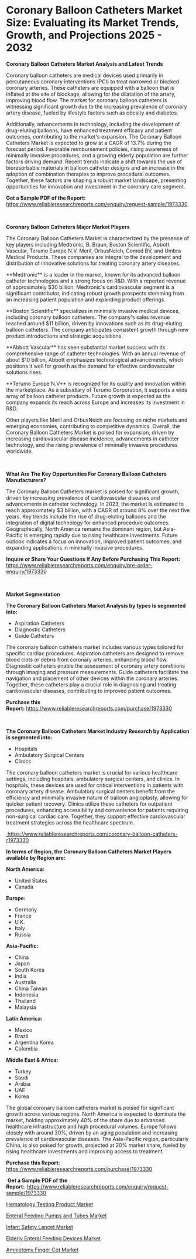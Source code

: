 <p><h1>Coronary Balloon Catheters Market Size: Evaluating its Market Trends, Growth, and Projections 2025 - 2032</h1></p><p><strong>Coronary Balloon Catheters Market Analysis and Latest Trends</strong></p>
<p><p>Coronary balloon catheters are medical devices used primarily in percutaneous coronary interventions (PCI) to treat narrowed or blocked coronary arteries. These catheters are equipped with a balloon that is inflated at the site of blockage, allowing for the dilatation of the artery, improving blood flow. The market for coronary balloon catheters is witnessing significant growth due to the increasing prevalence of coronary artery disease, fueled by lifestyle factors such as obesity and diabetes.</p><p>Additionally, advancements in technology, including the development of drug-eluting balloons, have enhanced treatment efficacy and patient outcomes, contributing to the market's expansion. The Coronary Balloon Catheters Market is expected to grow at a CAGR of 13.7% during the forecast period. Favorable reimbursement policies, rising awareness of minimally invasive procedures, and a growing elderly population are further factors driving demand. Recent trends indicate a shift towards the use of bioresorbable materials in balloon catheter designs and an increase in the adoption of combination therapies to improve procedural outcomes. Together, these factors are shaping a robust market landscape, presenting opportunities for innovation and investment in the coronary care segment.</p></p>
<p><strong>Get a Sample PDF of the Report:&nbsp;</strong> <a href="https://www.reliableresearchreports.com/enquiry/request-sample/1973330?utm_campaign=13&utm_medium=2&utm_source=Github&utm_content=ia&utm_term=05032025&utm_id=coronary-balloon-catheters">https://www.reliableresearchreports.com/enquiry/request-sample/1973330</a></p>
<p>&nbsp;</p>
<p><strong>Coronary Balloon Catheters Major Market Players</strong></p>
<p><p>The Coronary Balloon Catheters Market is characterized by the presence of key players including Medtronic, B. Braun, Boston Scientific, Abbott Vascular, Terumo Europe N.V, Meril, OrbusNeich, Comed BV, and Umbra Medical Products. These companies are integral to the development and distribution of innovative solutions for treating coronary artery diseases.</p><p>**Medtronic** is a leader in the market, known for its advanced balloon catheter technologies and a strong focus on R&D. With a reported revenue of approximately $30 billion, Medtronic's cardiovascular segment is a significant contributor, indicating robust growth prospects stemming from an increasing patient population and expanding product offerings.</p><p>**Boston Scientific** specializes in minimally invasive medical devices, including coronary balloon catheters. The company's sales revenue reached around $11 billion, driven by innovations such as its drug-eluting balloon catheters. The company anticipates consistent growth through new product introductions and strategic acquisitions.</p><p>**Abbott Vascular** has seen substantial market success with its comprehensive range of catheter technologies. With an annual revenue of about $10 billion, Abbott emphasizes technological advancements, which positions it well for growth as the demand for effective cardiovascular solutions rises.</p><p>**Terumo Europe N.V** is recognized for its quality and innovation within the marketplace. As a subsidiary of Terumo Corporation, it supports a wide array of balloon catheter products. Future growth is expected as the company expands its reach across Europe and increases its investment in R&D.</p><p>Other players like Meril and OrbusNeich are focusing on niche markets and emerging economies, contributing to competitive dynamics. Overall, the Coronary Balloon Catheters Market is poised for expansion, driven by increasing cardiovascular disease incidence, advancements in catheter technology, and the rising prevalence of minimally invasive procedures worldwide.</p></p>
<p>&nbsp;</p>
<p><strong>What Are The Key Opportunities For Coronary Balloon Catheters Manufacturers?</strong></p>
<p><p>The Coronary Balloon Catheters market is poised for significant growth, driven by increasing prevalence of cardiovascular diseases and advancements in catheter technology. In 2023, the market is estimated to reach approximately $3 billion, with a CAGR of around 8% over the next five years. Key trends include the rise of drug-eluting balloons and the integration of digital technology for enhanced procedure outcomes. Geographically, North America remains the dominant region, but Asia-Pacific is emerging rapidly due to rising healthcare investments. Future outlook indicates a focus on innovation, improved patient outcomes, and expanding applications in minimally invasive procedures.</p></p>
<p><strong>Inquire or Share Your Questions If Any Before Purchasing This Report:</strong> <a href="https://www.reliableresearchreports.com/enquiry/pre-order-enquiry/1973330?utm_campaign=13&utm_medium=2&utm_source=Github&utm_content=ia&utm_term=05032025&utm_id=coronary-balloon-catheters">https://www.reliableresearchreports.com/enquiry/pre-order-enquiry/1973330</a></p>
<p>&nbsp;</p>
<p><strong>Market Segmentation</strong></p>
<p><strong>The Coronary Balloon Catheters Market Analysis by types is segmented into:</strong></p>
<p><ul><li>Aspiration Catheters</li><li>Diagnostic Catheters</li><li>Guide Catheters</li></ul></p>
<p><p>The coronary balloon catheters market includes various types tailored for specific cardiac procedures. Aspiration catheters are designed to remove blood clots or debris from coronary arteries, enhancing blood flow. Diagnostic catheters enable the assessment of coronary artery conditions through imaging and pressure measurements. Guide catheters facilitate the navigation and placement of other devices within the coronary arteries. Together, these catheters play a crucial role in diagnosing and treating cardiovascular diseases, contributing to improved patient outcomes.</p></p>
<p><strong>Purchase this Report:&nbsp;</strong><a href="https://www.reliableresearchreports.com/purchase/1973330?utm_campaign=13&utm_medium=2&utm_source=Github&utm_content=ia&utm_term=05032025&utm_id=coronary-balloon-catheters">https://www.reliableresearchreports.com/purchase/1973330</a></p>
<p>&nbsp;</p>
<p><strong>The Coronary Balloon Catheters Market Industry Research by Application is segmented into:</strong></p>
<p><ul><li>Hospitals</li><li>Ambulatory Surgical Centers</li><li>Clinics</li></ul></p>
<p><p>The coronary balloon catheters market is crucial for various healthcare settings, including hospitals, ambulatory surgical centers, and clinics. In hospitals, these devices are used for critical interventions in patients with coronary artery disease. Ambulatory surgical centers benefit from the efficiency and minimally invasive nature of balloon angioplasty, allowing for quicker patient recovery. Clinics utilize these catheters for outpatient procedures, enhancing accessibility and convenience for patients requiring non-surgical cardiac care. Together, they support effective cardiovascular treatment strategies across the healthcare spectrum.</p></p>
<p><a href="https://www.reliableresearchreports.com/coronary-balloon-catheters-r1973330?utm_campaign=13&utm_medium=2&utm_source=Github&utm_content=ia&utm_term=05032025&utm_id=coronary-balloon-catheters">&nbsp;https://www.reliableresearchreports.com/coronary-balloon-catheters-r1973330</a></p>
<p><strong>In terms of Region, the Coronary Balloon Catheters Market Players available by Region are:</strong></p>
<p>
    <p> <strong> North America: </strong>
        <ul>
            <li>United States</li>
            <li>Canada</li>
        </ul>
        </p> 
    <p> <strong> Europe: </strong>
        <ul>
            <li>Germany</li>
            <li>France</li>
            <li>U.K.</li>
            <li>Italy</li>
            <li>Russia</li>
        </ul>
        </p> 
    <p> <strong> Asia-Pacific: </strong>
        <ul>
            <li>China</li>
            <li>Japan</li>
            <li>South Korea</li>
            <li>India</li>
            <li>Australia</li>
            <li>China Taiwan</li>
            <li>Indonesia</li>
            <li>Thailand</li>
            <li>Malaysia</li>
        </ul>
        </p> 
    <p> <strong> Latin America: </strong>
        <ul>
            <li>Mexico</li>
            <li>Brazil</li>
            <li>Argentina Korea</li>
            <li>Colombia</li>
        </ul>
        </p> 
    <p> <strong> Middle East & Africa: </strong>
        <ul>
            <li>Turkey</li>
            <li>Saudi</li>
            <li>Arabia</li>
            <li>UAE</li>
            <li>Korea</li>
        </ul>
    </p>
    </p>
<p><p>The global coronary balloon catheters market is poised for significant growth across various regions. North America is expected to dominate the market, holding approximately 40% of the share due to advanced healthcare infrastructure and high procedural volumes. Europe follows closely with around 30%, driven by an aging population and increasing prevalence of cardiovascular diseases. The Asia-Pacific region, particularly China, is also poised for growth, projected at 20% market share, fueled by rising healthcare investments and improving access to treatment.</p></p>
<p><strong>Purchase this Report: </strong><a href="https://www.reliableresearchreports.com/purchase/1973330?utm_campaign=13&utm_medium=2&utm_source=Github&utm_content=ia&utm_term=05032025&utm_id=coronary-balloon-catheters">https://www.reliableresearchreports.com/purchase/1973330</a></p>
<p>&nbsp;<strong>Get a Sample PDF of the Report:&nbsp;&nbsp;</strong><a href="https://www.reliableresearchreports.com/enquiry/request-sample/1973330?utm_campaign=13&utm_medium=2&utm_source=Github&utm_content=ia&utm_term=05032025&utm_id=coronary-balloon-catheters">https://www.reliableresearchreports.com/enquiry/request-sample/1973330</a></p>
<p><strong></strong></p>
<p><p><a href="https://github.com/anesimazikpd/Market-Research-Report-List-1/blob/main/hematology-testing-product-market.md?utm_campaign=13&utm_medium=2&utm_source=Github&utm_content=ia&utm_term=05032025&utm_id=coronary-balloon-catheters">Hematology Testing Product Market</a></p><p><a href="https://github.com/felishtimoti/Market-Research-Report-List-1/blob/main/enteral-feeding-pumps-and-tubes-market.md?utm_campaign=13&utm_medium=2&utm_source=Github&utm_content=ia&utm_term=05032025&utm_id=coronary-balloon-catheters">Enteral Feeding Pumps and Tubes Market</a></p><p><a href="https://github.com/tafuaraasswn/Market-Research-Report-List-1/blob/main/infant-safety-lancet-market.md?utm_campaign=13&utm_medium=2&utm_source=Github&utm_content=ia&utm_term=05032025&utm_id=coronary-balloon-catheters">Infant Safety Lancet Market</a></p><p><a href="https://github.com/lestymbango/Market-Research-Report-List-1/blob/main/elderly-enteral-feeding-devices-market.md?utm_campaign=13&utm_medium=2&utm_source=Github&utm_content=ia&utm_term=05032025&utm_id=coronary-balloon-catheters">Elderly Enteral Feeding Devices Market</a></p><p><a href="https://github.com/peggiputra7o/Market-Research-Report-List-1/blob/main/amniotomy-finger-cot-market.md?utm_campaign=13&utm_medium=2&utm_source=Github&utm_content=ia&utm_term=05032025&utm_id=coronary-balloon-catheters">Amniotomy Finger Cot Market</a></p></p>
